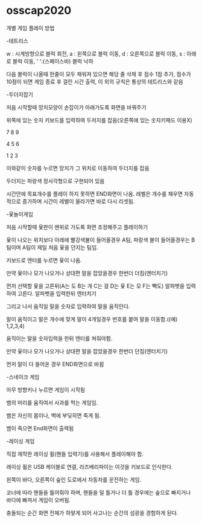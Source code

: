 # osscap2020

개별 게임 플레이 방법

-테트리스

  w : 시계방향으로 블럭 회전,
  a : 왼쪽으로 블럭 이동,
  d : 오른쪽으로 블럭 이동,
  s : 아래로 블럭 이동,
  ' ':(스페이스바) 블럭 낙하
  
  다음 블럭이 나올때 한줄이 모두 채워져 있으면 해당 줄 삭제 후 점수 1점 추가,
  점수가 10점이 되면 게임 종료 후 걸린 시간 출력,
  이 외의 규칙은 통상의 테트리스와 같음


-두더지잡기

처음 시작할때 망치모양이 손잡이가 아래가도록 화면을 바꿔주기

위쪽에 있는 숫자 키보드를 입력하여 두저지를 잡음(오른쪽에 있는 숫자키패드 이용X)

7 8 9

4 5 6

1 2 3

이와같이 숫자를 누르면 망치가 그 위치로 이동하여 두더지를 잡음

두더지는 파랑색 정사각형으로 구현되어 있음

시간안에 목표개수를 플레이 하지 못하면 END화면이 나옴. 레벨은 개수를 채우면 자동적으로 증가하며 시간이 레벨이 올라가면 바로 다시 리셋됨.

-윷놀이게임

처음 시작할때 윷판이 맨위로 가도록 화면 조정해주고 플레이하기

윷이 나오는 위치보다 아래에 빨강색불이 들어올경우 A팀, 파랑색 불이 들어올경우는 B팀이며 A팀이 제일 처음 윷을 던지는 팀임.

키보드로 엔터를 누르면 윷이 나옴.

만약 윷이나 모가 나오거나 상대편 말을 잡았을경우 한번더 더짐(엔터치기)

먼저 선택할 윷을 고른뒤(A는 도 B는 개 C는 걸 D는 윷 E는 모 F는 빽도) 알파벳을 입력하여 고른다. 알파벳을 입력한뒤 엔터치기

그리고 나서 움직일 말을 숫자로 입력하여 말을 움직인다.

말이 움직이고 말은 개수에 맞게 말이 4개일경우 번호를 붙여 말을 이동함.((예) 1,2,3,4)

움직이는 말을 숫자입력을 한뒤 엔터를 쳐줘야함.

만약 윷이나 모가 나오거나 상대편 말을 잡았을경우 한번더 던짐(엔터치기)

먼저 말이 다 들어온 경우 END화면으로 바뀜



-스네이크 게임

 아무 방향키나 누르면 게임이 시작됨
 
 뱀의 머리를 움직여서 사과를 먹는 게임임. 
 
 뱀은 자신의 몸이나, 벽에 부딪히면 죽게 됨.
 
 뱀이 죽으면 End화면이 출력됨
 
 
 
 -레이싱 게임
 
 직접 제작한 레이싱 휠(핸들 입력기)를 사용해서 플레이해야 함.
 
 레이싱 휠은 USB 케이블로 연결, 라즈베리파이는 이것을 키보드로 인식한다.
 
 왼쪽이 바다, 오른쪽이 숲인 도로에서 자동차를 운전하는 게임.
 
 코너에 따라 핸들을 틀어줘야 하며, 핸들을 덜 틀거나 더 틀 경우에는 숲으로 빠지거나 바다에 빠져서 게임이 오버됨.
 
 충돌되는 순간 화면 전체가 하얗게 되어 사고나는 순간의 섬광을 경험하게 된다.
